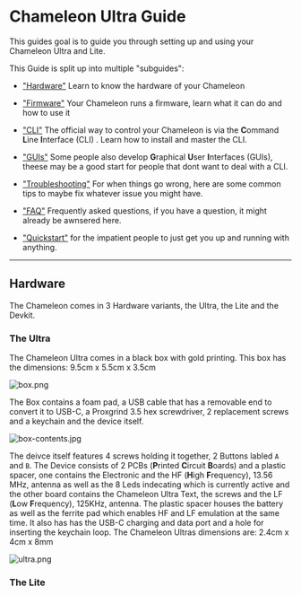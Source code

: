 # Chameleon Ultra Guide

This guides goal is to guide you through setting up and using your Chameleon Ultra and Lite.

This Guide is split up into multiple "subguides":

- ["Hardware"](#hardware) Learn to know the hardware of your Chameleon

- ["Firmware"](#firmware) Your Chameleon runs a firmware, learn what it can do and how to use it

- ["CLI"](#cli) The official way to control your Chameleon is via the **C**ommand **L**ine **I**nterface (CLI) . Learn how to install and master the CLI.

- ["GUIs"](#guis) Some people also develop **G**raphical **U**ser **I**nterfaces (GUIs), theese may be a good start for people that dont want to deal with a CLI.

- ["Troubleshooting"](troubleshooting) For when things go wrong, here are some common tips to maybe fix whatever issue you might have.

- ["FAQ"](#faq) Frequently asked questions, if you have a question, it might already be awnsered here.

- ["Quickstart"]() for the impatient people to just get you up and running with anything.

---

## Hardware

The Chameleon comes in 3 Hardware variants, the Ultra, the Lite and the Devkit.

### The Ultra

The Chameleon Ultra comes in a black box with gold printing. This box has the dimensions: 9.5cm x 5.5cm x 3.5cm

![box.png](C:\Users\bened\Desktop\ChameleonUltra\images\box.png)

The Box contains a foam pad, a USB cable that has a removable end to convert it to USB-C, a Proxgrind 3.5 hex screwdriver, 2 replacement screws and a keychain and the device itself.

![box-contents.jpg](C:\Users\bened\Desktop\ChameleonUltra\images\box-contents.jpg)

The deivce itself features 4 screws holding it together, 2 Buttons labled `A` and `B`.  The Device consists of 2 PCBs (**P**rinted **C**ircuit **B**oards) and a plastic spacer, one contains the Electronic and the HF (**H**igh **F**requency), 13.56 MHz, antenna as well as the 8 Leds indecating which is currently active and the other board contains the Chameleon Ultra Text, the screws and the LF (**L**ow **F**requency), 125KHz, antenna. The plastic spacer houses the battery as well as the ferrite pad which enables HF and LF emulation at the same time. It also has has the USB-C charging and data port and a hole for inserting the keychain loop. The Chameleon Ultras dimensions are: 2.4cm x 4cm x 8mm 

![ultra.png](C:\Users\bened\Desktop\ChameleonUltra\images\ultra.png)

### The Lite
